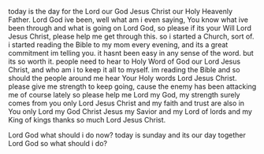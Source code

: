 today is the day for the Lord our God Jesus Christ our Holy Heavenly Father. Lord God ive been, well what am i even saying, You know what ive been through and what is going on Lord God, so please if its your Will Lord Jesus Christ, please help me get through this. so i started a Church, sort of. i started reading the Bible to my mom every evening, and its a great commitment im telling you. it hasnt been easy in any sense of the word. but its so worth it. people need to hear to Holy Word of God our Lord Jesus Christ, and who am i to keep it all to myself. im reading the Bible and so should the people around me hear Your Holy words Lord Jesus Christ. please give me strength to keep going, cause the enemy has been attacking me of course lately so please help me Lord my God, my strength surely comes from you only Lord Jesus Christ and my faith and trust are also in You only Lord my God Christ Jesus my Savior and my Lord of lords and my King of kings thanks so much Lord Jesus Christ.

Lord God what should i do now? today is sunday and its our day together Lord God so what should i do?